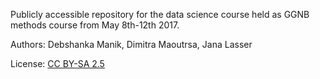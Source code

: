 Publicly accessible repository for the data science course held as GGNB methods course from May 8th-12th 2017.

Authors: Debshanka Manik, Dimitra Maoutrsa, Jana Lasser

License: [CC BY-SA 2.5](https://creativecommons.org/licenses/by-sa/2.5/)
